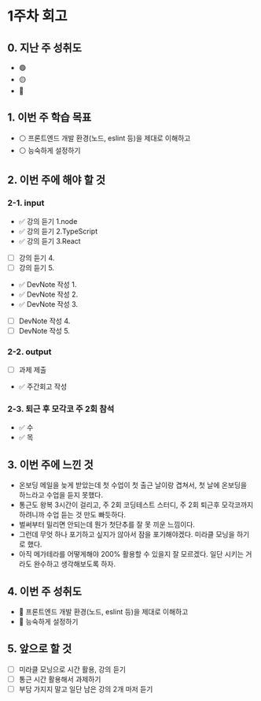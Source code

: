# 1주차 회고
## 0. 지난 주 성취도
- 🟢 
- 🟡 
- 🔴
## 1. 이번 주 학습 목표
- ⚪️ 프론트엔드 개발 환경(노드, eslint 등)을 제대로 이해하고 
- ⚪️ 능숙하게 설정하기

## 2. 이번 주에 해야 할 것
### 2-1. input
- ✅ 강의 듣기 1.node
- ✅ 강의 듣기 2.TypeScript
- ✅ 강의 듣기 3.React
- [ ] 강의 듣기 4.
- [ ] 강의 듣기 5.
- ✅ DevNote 작성 1.
- ✅ DevNote 작성 2.
- ✅ DevNote 작성 3.
- [ ] DevNote 작성 4.
- [ ] DevNote 작성 5.
### 2-2. output
- [ ] 과제 제출
- ✅ 주간회고 작성
### 2-3. 퇴근 후 모각코 주 2회 참석
- ✅ 수
- ✅ 목
## 3. 이번 주에 느낀 것
- 온보딩 메일을 늦게 받았는데 첫 수업이 첫 출근 날이랑 겹쳐서, 첫 날에 온보딩을 하느라고 수업을 듣지 못했다. 
- 통근도 왕복 3시간이 걸리고, 주 2회 코딩테스트 스터디, 주 2회 퇴근후 모각코까지 하려니까 수업 듣는 것 만도 빠듯하다.
- 벌써부터 밀리면 안되는데 뭔가 첫단추를 잘 못 끼운 느낌이다.
- 그런데 무엇 하나 포기하고 싶지가 않아서 잠을 포기해야겠다. 미라클 모닝을 하기로 했다.
- 아직 메가테라를 어떻게해야 200% 활용할 수 있을지 잘 모르겠다. 일단 시키는 거라도 완수하고 생각해보도록 하자.

## 4. 이번 주 성취도
- 🔴 프론트엔드 개발 환경(노드, eslint 등)을 제대로 이해하고 
- 🔴 능숙하게 설정하기
## 5. 앞으로 할 것
- [ ] 미라클 모닝으로 시간 활용, 강의 듣기
- [ ] 통근 시간 활용해서 과제하기
- [ ] 부담 가지지 말고 일단 남은 강의 2개 마저 듣기